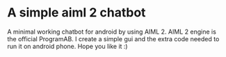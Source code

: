 # A simple aiml 2 chatbot
A minimal working chatbot for android by using AIML 2.
AIML 2 engine is the official ProgramAB.
I create a simple gui and the extra code needed to run it on android phone.
Hope you like it :)